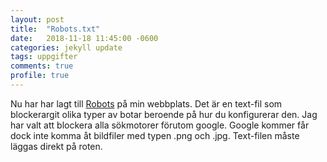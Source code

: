 ```yaml
---
layout: post
title:  "Robots.txt"
date:   2018-11-18 11:45:00 -0600
categories: jekyll update
tags: uppgifter
comments: true
profile: true
---
```

Nu har har lagt till [Robots] på min webbplats. Det är en text-fil som blockerargit  olika typer av botar beroende på hur du konfigurerar den. Jag har valt att blockera alla sökmotorer förutom google. Google kommer får dock inte komma åt bildfiler med typen .png och .jpg. Text-filen måste läggas direkt på roten.

[Robots]: http://www.robotstxt.org/
